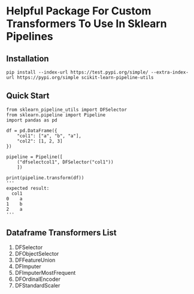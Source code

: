 # Helpful Package For Custom Transformers To Use In Sklearn Pipelines

## Installation
`pip install --index-url https://test.pypi.org/simple/ --extra-index-url https://pypi.org/simple scikit-learn-pipeline-utils`

## Quick Start
```
from sklearn_pipeline_utils import DFSelector
from sklearn.pipeline import Pipeline
import pandas as pd

df = pd.DataFrame({
    "col1": ["a", "b", "a"],
    "col2": [1, 2, 3]
})

pipeline = Pipeline([
    ("dfselectcol1", DFSelector("col1"))
    ])

print(pipeline.transform(df))
'''
expected result:
  col1
0    a
1    b
2    a
'''
```

## Dataframe Transformers List
1. DFSelector
2. DFObjectSelector
3. DFFeatureUnion
4. DFImputer
5. DFImputerMostFrequent
6. DFOrdinalEncoder
7. DFStandardScaler 